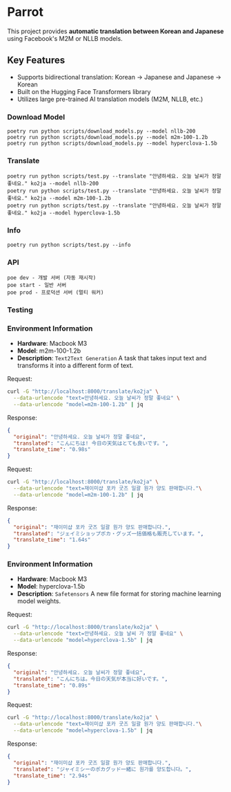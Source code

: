 # Parrot

This project provides **automatic translation between Korean and Japanese** using Facebook's M2M or NLLB models.

## Key Features

- Supports bidirectional translation: Korean → Japanese and Japanese → Korean
- Built on the Hugging Face Transformers library
- Utilizes large pre-trained AI translation models (M2M, NLLB, etc.)

### Download Model

```
poetry run python scripts/download_models.py --model nllb-200
poetry run python scripts/download_models.py --model m2m-100-1.2b
poetry run python scripts/download_models.py --model hyperclova-1.5b
```

### Translate

```
poetry run python scripts/test.py --translate "안녕하세요. 오늘 날씨가 정말 좋네요." ko2ja --model nllb-200
poetry run python scripts/test.py --translate "안녕하세요. 오늘 날씨가 정말 좋네요." ko2ja --model m2m-100-1.2b
poetry run python scripts/test.py --translate "안녕하세요. 오늘 날씨가 정말 좋네요." ko2ja --model hyperclova-1.5b
```

### Info

```
poetry run python scripts/test.py --info
```

### API

```
poe dev - 개발 서버 (자동 재시작)
poe start - 일반 서버
poe prod - 프로덕션 서버 (멀티 워커)
```

### Testing

### Environment Information
- **Hardware**: Macbook M3
- **Model**: m2m-100-1.2b
- **Description**: `Text2Text Generation` A task that takes input text and transforms it into a different form of text.

Request:
```bash
curl -G "http://localhost:8000/translate/ko2ja" \
  --data-urlencode "text=안녕하세요. 오늘 날씨가 정말 좋네요" \
  --data-urlencode "model=m2m-100-1.2b" | jq
```

Response:
```json
{
  "original": "안녕하세요. 오늘 날씨가 정말 좋네요",
  "translated": "こんにちは! 今日の天気はとても良いです。",
  "translate_time": "0.98s"
}
```

Request:
```bash
curl -G "http://localhost:8000/translate/ko2ja" \
  --data-urlencode "text=재이미샵 포카 굿즈 일괄 원가 양도 판매합니다."\
  --data-urlencode "model=m2m-100-1.2b" | jq
```

Response:
```json
{
  "original": "재이미샵 포카 굿즈 일괄 원가 양도 판매합니다.",
  "translated": "ジェイミショップポカ・グッズ一括価格も販売しています。",
  "translate_time": "1.64s"
}
```

### Environment Information
- **Hardware**: Macbook M3
- **Model**: hyperclova-1.5b
- **Description**: `Safetensors` A new file format for storing machine learning model weights.

Request:
```bash
curl -G "http://localhost:8000/translate/ko2ja" \
  --data-urlencode "text=안녕하세요. 오늘 날씨 가 정말 좋네요" \
  --data-urlencode "model=hyperclova-1.5b" | jq
```

Response:
```json
{
  "original": "안녕하세요. 오늘 날씨가 정말 좋네요",
  "translated": "こんにちは。今日の天気が本当に好いです。",
  "translate_time": "0.89s"
}
```

Request:
```bash
curl -G "http://localhost:8000/translate/ko2ja" \
  --data-urlencode "text=재이미샵 포카 굿즈 일괄 원가 양도 판매합니다."\
  --data-urlencode "model=hyperclova-1.5b" | jq
```

Response:
```json
{
  "original": "재이미샵 포카 굿즈 일괄 원가 양도 판매합니다.",
  "translated": "ジャイミシーのポカグッド一緒に 원가를 양도합니다。",
  "translate_time": "2.94s"
}
```